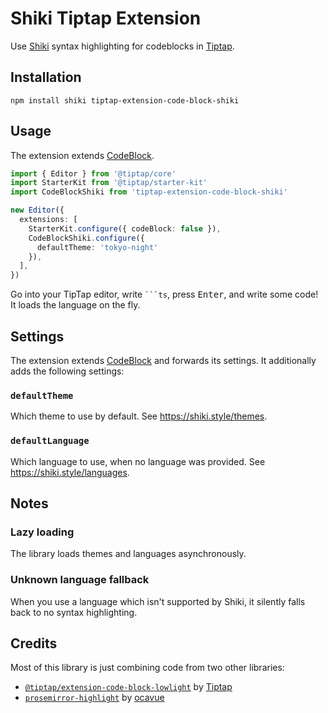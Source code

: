 # Shiki Tiptap Extension

Use [Shiki](https://shiki.style/) syntax highlighting for codeblocks in [Tiptap](https://tiptap.dev/).

## Installation

```console
npm install shiki tiptap-extension-code-block-shiki
```

## Usage

The extension extends [CodeBlock](https://tiptap.dev/docs/editor/api/nodes/code-block).

```ts
import { Editor } from '@tiptap/core'
import StarterKit from '@tiptap/starter-kit'
import CodeBlockShiki from 'tiptap-extension-code-block-shiki'

new Editor({
  extensions: [
    StarterKit.configure({ codeBlock: false }),
    CodeBlockShiki.configure({
      defaultTheme: 'tokyo-night'
    }),
  ],
})
```

Go into your TipTap editor, write `` ```ts ``, press <kbd>Enter</kbd>, and write some code! It loads the language on the fly.

## Settings

The extension extends [CodeBlock](https://tiptap.dev/docs/editor/api/nodes/code-block) and forwards its settings. It additionally adds the following settings:

### `defaultTheme`

Which theme to use by default. See https://shiki.style/themes.

### `defaultLanguage`

Which language to use, when no language was provided. See https://shiki.style/languages.

## Notes

### Lazy loading

The library loads themes and languages asynchronously.

### Unknown language fallback

When you use a language which isn't supported by Shiki, it silently falls back to no syntax highlighting.

## Credits

Most of this library is just combining code from two other libraries:

- [`@tiptap/extension-code-block-lowlight`](https://github.com/ueberdosis/tiptap/tree/main/packages/extension-code-block-lowlight) by [Tiptap](https://tiptap.dev)
- [`prosemirror-highlight`](https://github.com/ocavue/prosemirror-highlight) by [ocavue](https://github.com/ocavue)
